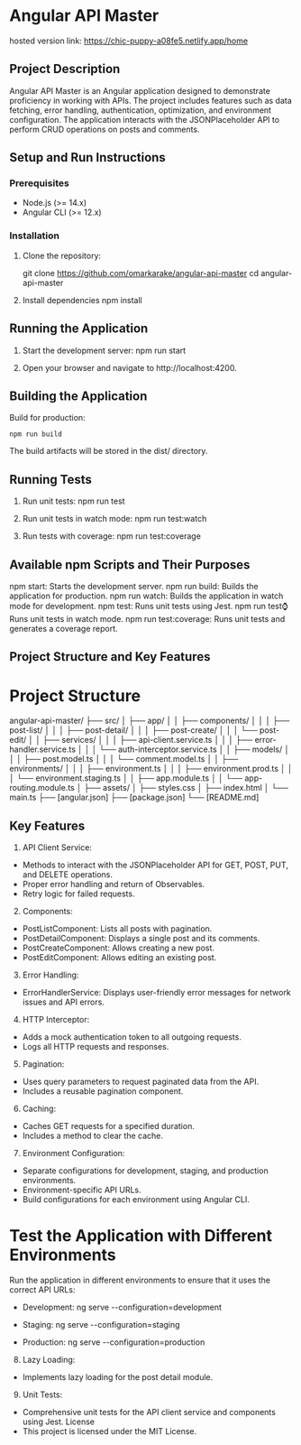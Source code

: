 # Angular API Master

hosted version link: https://chic-puppy-a08fe5.netlify.app/home

## Project Description

Angular API Master is an Angular application designed to demonstrate proficiency in working with APIs. The project includes features such as data fetching, error handling, authentication, optimization, and environment configuration. The application interacts with the JSONPlaceholder API to perform CRUD operations on posts and comments.

## Setup and Run Instructions

### Prerequisites

- Node.js (>= 14.x)
- Angular CLI (>= 12.x)

### Installation

1. Clone the repository:

   git clone https://github.com/omarkarake/angular-api-master
   cd angular-api-master

2. Install dependencies
   npm install

## Running the Application

1. Start the development server:
   npm run start

2. Open your browser and navigate to http://localhost:4200.

## Building the Application

Build for production:

    npm run build

The build artifacts will be stored in the dist/ directory.

## Running Tests
1. Run unit tests:
    npm run test

2. Run unit tests in watch mode:
    npm run test:watch

3. Run tests with coverage:
    npm run test:coverage

## Available npm Scripts and Their Purposes
npm start: Starts the development server.
npm run build: Builds the application for production.
npm run watch: Builds the application in watch mode for development.
npm test: Runs unit tests using Jest.
npm run test:watch: Runs unit tests in watch mode.
npm run test:coverage: Runs unit tests and generates a coverage report.

## Project Structure and Key Features
# Project Structure

angular-api-master/
├── src/
│   ├── app/
│   │   ├── components/
│   │   │   ├── post-list/
│   │   │   ├── post-detail/
│   │   │   ├── post-create/
│   │   │   └── post-edit/
│   │   ├── services/
│   │   │   ├── api-client.service.ts
│   │   │   ├── error-handler.service.ts
│   │   │   └── auth-interceptor.service.ts
│   │   ├── models/
│   │   │   ├── post.model.ts
│   │   │   └── comment.model.ts
│   │   ├── environments/
│   │   │   ├── environment.ts
│   │   │   ├── environment.prod.ts
│   │   │   └── environment.staging.ts
│   │   ├── app.module.ts
│   │   └── app-routing.module.ts
│   ├── assets/
│   ├── styles.css
│   ├── index.html
│   └── main.ts
├── [angular.json]
├── [package.json]
└── [README.md]

## Key Features
1. API Client Service:

- Methods to interact with the JSONPlaceholder API for GET, POST, PUT, and DELETE operations.
- Proper error handling and return of Observables.
- Retry logic for failed requests.

2. Components:

- PostListComponent: Lists all posts with pagination.
- PostDetailComponent: Displays a single post and its comments.
- PostCreateComponent: Allows creating a new post.
- PostEditComponent: Allows editing an existing post.

3. Error Handling:

- ErrorHandlerService: Displays user-friendly error messages for network issues and API errors.

4. HTTP Interceptor:

- Adds a mock authentication token to all outgoing requests.
- Logs all HTTP requests and responses.

5. Pagination:

- Uses query parameters to request paginated data from the API.
- Includes a reusable pagination component.

6. Caching:

- Caches GET requests for a specified duration.
- Includes a method to clear the cache.

7. Environment Configuration:

- Separate configurations for development, staging, and production environments.
- Environment-specific API URLs.
- Build configurations for each environment using Angular CLI.

# Test the Application with Different Environments
Run the application in different environments to ensure that it uses the correct API URLs:

- Development: ng serve --configuration=development

- Staging: ng serve --configuration=staging

- Production: ng serve --configuration=production

8. Lazy Loading:

- Implements lazy loading for the post detail module.

9. Unit Tests:

- Comprehensive unit tests for the API client service and components using Jest.
License
- This project is licensed under the MIT License.
